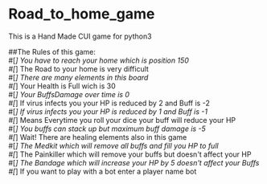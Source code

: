 # Road_to_home_game
This is a Hand Made CUI game for python3

##The Rules of this game:  
#[*] You have to reach your home which is position 150  
#[*] The Road to your home is very difficult  
#[*] There are many elements in this board  
#[*] Your Health is Full wich is 30  
#[*] Your BuffsDamage over time is 0  
#[*] If virus infects you your HP is reduced by 2 and Buff is -2  
#[*] If virus infects you your HP is reduced by 1 and Buff is -1  
#[*] Means Everytime you roll your dice your buff will reduce your HP  
#[*] You buffs can stack up but maximum buff damage is -5  
#[*] Wait! There are healing elements also in this game  
#[*] The Medkit which will remove all buffs and fill you HP to full  
#[*] The Painkiller which will remove your buffs but doesn't affect your HP  
#[*] The Bandage which will increase your HP by 5 doesn't affect your Buffs  
#[*] If you want to play with a bot enter a player name bot  
